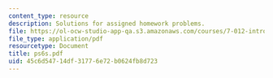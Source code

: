 ```yaml
---
content_type: resource
description: Solutions for assigned homework problems.
file: https://ol-ocw-studio-app-qa.s3.amazonaws.com/courses/7-012-introduction-to-biology-fall-2004/45c6d54714df31776e72b0624fb8d723_ps6s.pdf
file_type: application/pdf
resourcetype: Document
title: ps6s.pdf
uid: 45c6d547-14df-3177-6e72-b0624fb8d723
---
```

